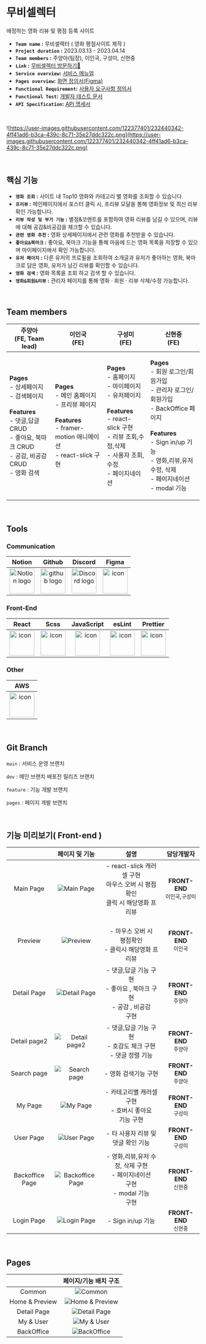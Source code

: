 # 무비셀렉터
애정하는 영화 리뷰 및 평점 등록 사이트<br />
- **`Team name` :** 무비셀렉터 ( 영화 평점사이트 제작 )
- **`Project duration` :** 2023.03.13 - 2023.04.14
- **`Team members` :** 주양아(팀장), 이인국, 구성미, 신현중
- **`Link` :** [무비셀렉터 방문하기👀](http://test123bukit.s3-website.ap-northeast-2.amazonaws.com/)
- **`Service overview`:** [서비스 메뉴얼](https://docs.google.com/presentation/d/1_39FyGsa1KkkKXAu64_Ennuz7S1vAVaz81CvAqWM3-o/edit?usp=sharing)
- **`Pages overview`:** [화면 정의서(Figma)](https://url.kr/ticnfe)
- **`Functional Requirement`:** [사용자 요구사항 정의서](https://url.kr/2inmsa)
- **`Functional Test`:** [개발자 테스트 문서](https://url.kr/s5aoxf)
- **`API Specification`:** [API 명세서](https://url.kr/tebgc2)

<br/>

![https://user-images.githubusercontent.com/122377401/232440342-4ff41ad6-b3ca-439c-8c71-35e27ddc322c.png](https://user-images.githubusercontent.com/122377401/232440342-4ff41ad6-b3ca-439c-8c71-35e27ddc322c.png)

<br/>

## 핵심 기능
- **`영화 조회` :** 사이트 내 Top10 영화와 카테고리 별 영화를 조회할 수 있습니다.
- **`프리뷰` :** 메인페이지에서 포스터 클릭 시, 프리뷰 모달을 통해 영화정보 및 최신 리뷰 확인 가능합니다.
- **`리뷰 작성 및 부가 기능` :** 별점&코멘트를 포함하여 영화 리뷰를 남길 수 있으며, 리뷰에 대해 공감&비공감을 체크할 수 있습니다.
- **`관련 영화 추천` :** 영화 상세페이지에서 관련 영화를 추천받을 수 있습니다.
- **`좋아요&북마크` :** 좋아요, 북마크 기능을 통해 마음에 드는 영화 목록을 저장할 수 있으며 마이페이지에서 확인 가능합니다.
- **`유저 페이지` :** 다른 유저의 프로필을 조회하여 소개글과 유저가 좋아하는 영화, 북마크로 담은 영화, 유저가 남긴 리뷰를 확인할 수 있습니다.
- **`영화 검색` :** 영화 목록을 조회 하고 검색 할 수 있습니다.
- **`영화&회원&리뷰` :** 관리자 페이지를 통해 영화 · 회원 · 리뷰 삭제/수정 가능합니다.


<br/>


## Team members



|주양아<br>(FE, Team lead)|이인국<br>(FE)|구성미<br>(FE)|신현중<br>(FE)|                      
| :--: | :--: | :--: | :--: |
| <p align="left">**Pages**<br/>- 상세페이지<br/>- 검색페이지 <br /><br/>**Features**<br/>- 댓글,답글 CRUD<br/>- 좋아요, 북마크 CRUD <br/> - 공감, 비공감 CRUD<br/>- 영화 검색</p> | <p align="left">**Pages**<br/>- 메인 홈페이지<br/>- 프리뷰 페이지<br/><br/>**Features**<br/>- framer-motion 애니메이션 <br/> - react-slick 구현<br/> </p> | <p align="left">**Pages**<br/>- 홈페이지<br/>- 마이페이지<br/>- 유저페이지<br/><br/>**Features**<br/>- react-slick 구현<br/>- 리뷰 조회,수정,삭제 <br/>- 사용자 조회,수정<br/>- 페이지네이션 </p> | <p align="left">**Pages**<br/>- 회원 로그인/회원가입<br/>- 관리자 로그인/회원가입<br/>- BackOffice 페이지<br /><br/>**Features**<br/>- Sign in/up 기능<br/>- 영화,리뷰,유저 수정, 삭제<br/>- 페이지네이션<br />- modal 기능</p> |



<br/>

## <span style="">  **Tools** </span>

### **Communication** </span>

Notion|Github|Discord|Figma|
| :--: | :--: | :--: | :--: |
| <img alt="Notion logo" src="https://www.notion.so/cdn-cgi/image/format=auto,width=640,quality=100/front-static/shared/icons/notion-app-icon-3d.png" height="65" width="65">| <img alt="github logo" src="https://techstack-generator.vercel.app/github-icon.svg" width="65" height="65">| <img alt="Discord logo" src="https://assets-global.website-files.com/6257adef93867e50d84d30e2/62595384e89d1d54d704ece7_3437c10597c1526c3dbd98c737c2bcae.svg" height="65" width="65"> | <img src="https://i.pinimg.com/originals/a5/58/b4/a558b426cb8973523f37bbed94cf0f09.png" alt="icon" width="65" height="65" /> | 

### Front-End

React|Scss|JavaScript|esLint|Prettier|
|  :--: | :--: | :--: | :--: | :--: |
|  <img src="https://techstack-generator.vercel.app/react-icon.svg" alt="icon" width="65" height="65" /> | <img src="https://techstack-generator.vercel.app/sass-icon.svg" alt="icon" width="65" height="65" />|  <img src="https://techstack-generator.vercel.app/js-icon.svg" alt="icon" width="65" height="65" /> | <img src="https://techstack-generator.vercel.app/eslint-icon.svg" alt="icon" width="65" height="65" /> | <img src="https://techstack-generator.vercel.app/prettier-icon.svg" alt="icon" width="65" height="65" /> |


### Other

AWS|
| :--: |
| <img src="https://techstack-generator.vercel.app/aws-icon.svg" alt="icon" width="65" height="65" /> |

<br/>


## Git Branch

`main` : 서비스 운영 브랜치 

`dev` : 메인 브랜치 배포전 릴리즈 브랜치  

`feature` : 기능 개발 브랜치

`pages` : 페이지 개발 브랜치 




<br/>

## 기능 미리보기( Front-end )


| |페이지 및 기능 |설명|담당개발자|
|:--:|:--:|:--:|:--:|
|Main Page|![Main Page](https://user-images.githubusercontent.com/122377401/232974475-da31f4ba-88d7-426d-8052-7e2790befba7.gif)| - react-slick 캐러셀 구현 <br/>마우스 오버 시 평점확인 <br/>클릭 시 해당영화 프리뷰 | **FRONT-END** </br> `이인국`,`구성미` </br>|
|Preview|![Preview](https://user-images.githubusercontent.com/122377401/232979198-0e4eddbb-8ad9-4a4e-ae9b-922a22f34656.gif)| </br> - 마우스 오버 시<br/> 평점확인 </br> - 클릭시 해당영화 프리뷰 | **FRONT-END** </br> `이인국` </br> |
|Detail Page|![Detail Page](https://user-images.githubusercontent.com/122377401/232982321-8ef0b3b5-24f0-4b96-9292-de65df648279.gif)| - 댓글,답글 기능 구현 </br> - 좋아요 , 북마크 구현 </br> - 공감 , 비공감<br/> 구현 | **FRONT-END** </br> `주양아` |
|Detail page2 |![Detail page2](https://user-images.githubusercontent.com/122377401/233066445-fdb05d38-2f57-44e4-92f1-7bce6721a4d4.gif)| - 댓글,답글 기능 구현 <br/> - 호감도 체크 구현 <br/>- 댓글 정렬 기능  | **FRONT-END** </br> `주양아` </br> |
|Search page |![Search page](https://user-images.githubusercontent.com/122377401/233069880-857164ce-b7d9-4b36-b094-245687194534.gif)| - 영화 검색기능 구현 <br/>| **FRONT-END** </br> `주양아` </br> |
|My Page| ![My Page](https://user-images.githubusercontent.com/122377401/233066451-9f1ae44d-0de6-4d7f-90a4-77066ff62cc2.gif)| - 카테고리별 캐러셀 구현 <br /> - 호버시 좋아요<br/> 기능 구현 |  **FRONT-END** </br> `구성미` </br> |
| User Page |![User Page](https://user-images.githubusercontent.com/122377401/233256906-c35ad4c0-39ab-4ad1-a58f-a127de6879a8.gif)| - 타 사용자 리뷰 및 댓글 확인 기능 |**FRONT-END** </br>`구성미` </br>|
|Backoffice Page|![Backoffice Page](https://user-images.githubusercontent.com/122377401/233066431-3c9462c2-81b1-4955-9de7-ff3420856015.gif)| -  영화,리뷰,유저 수정, 삭제 구현 </br> - 페이지네이션<br/> 구현  </br> - modal 기능<br/> 구현 | **FRONT-END** </br> `신현중`|
| Login Page |![Login Page](https://user-images.githubusercontent.com/122377401/233066447-3f488a89-ebf8-4365-89ae-f4e715eaa5d5.gif)| - Sign in/up 기능| **FRONT-END** </br> `신현중` |
<br/>

## Pages

| |페이지/기능 배치 구조|
| :--: | :--: |
|Common|![Common](https://user-images.githubusercontent.com/122377401/233072429-c8a09ffe-e11b-4c63-89ec-04ebaaa7d002.png)|
|Home & Preview|![Home & Preview](https://user-images.githubusercontent.com/122377401/233072426-3177b9fa-e992-4d40-91f3-cd372d3cdbae.png)| 
|Detail Page|![Detail Page](https://user-images.githubusercontent.com/122377401/233072424-b855b592-797c-4fc9-828c-2d9dba372fb3.png)| 
|My & User |![My & User](https://user-images.githubusercontent.com/122377401/233072422-e4ffc00a-c2bb-4833-bdea-f9e70e922801.png)| 
|BackOffice |![BackOffice](https://user-images.githubusercontent.com/122377401/233072414-091c8f1a-a03b-447e-b267-d7197ab1aa42.png)| 
